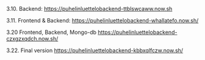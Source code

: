3.10.
Backend:
https://puhelinluettelobackend-ttblswcaww.now.sh

3.11.
Frontend & Backend:
https://puhelinluettelobackend-whallatefo.now.sh/

3.20
Frontend, Backend, Mongo-db
https://puhelinluettelobackend-czxgzxqdch.now.sh/

3.22.
Final version
https://puhelinluettelobackend-kbbxqlfczw.now.sh/